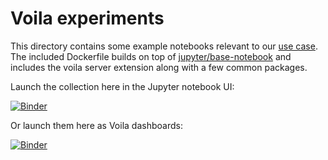 # Voila experiments

This directory contains some example notebooks relevant to our [use case](../README.md).  The included Dockerfile builds on top of [jupyter/base-notebook](https://github.com/jupyter/docker-stacks/tree/master/base-notebook) and includes the voila server extension along with a few common packages.

Launch the collection here in the Jupyter notebook UI:

[![Binder](https://mybinder.org/badge_logo.svg)](https://mybinder.org/v2/gh/nbgallery/dashboards/master?urlpath=tree/voila)

Or launch them here as Voila dashboards:

[![Binder](https://mybinder.org/badge_logo.svg)](https://mybinder.org/v2/gh/nbgallery/dashboards/master?urlpath=voila/tree/voila)
